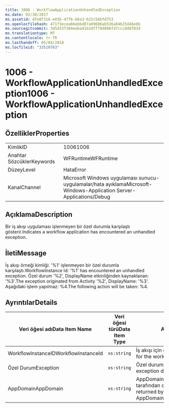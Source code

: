 ```yaml
---
title: 1006 - WorkflowApplicationUnhandledException
ms.date: 03/30/2017
ms.assetid: dfe0f316-e03b-47fb-b6a3-622c56bfd753
ms.openlocfilehash: 471f3ecea66ebbd07a09686ab536a84b25d46e6b
ms.sourcegitcommit: 3d5d33f384eeba41b2dff79d096f47ccc8d8f03d
ms.translationtype: MT
ms.contentlocale: tr-TR
ms.lasthandoff: 05/04/2018
ms.locfileid: "33510763"
---
```

# <a name="1006---workflowapplicationunhandledexception"></a><span data-ttu-id="ea32e-102">1006 - WorkflowApplicationUnhandledException</span><span class="sxs-lookup"><span data-stu-id="ea32e-102">1006 - WorkflowApplicationUnhandledException</span></span>
## <a name="properties"></a><span data-ttu-id="ea32e-103">Özellikler</span><span class="sxs-lookup"><span data-stu-id="ea32e-103">Properties</span></span>  
  
|||  
|-|-|  
|<span data-ttu-id="ea32e-104">Kimlik</span><span class="sxs-lookup"><span data-stu-id="ea32e-104">ID</span></span>|<span data-ttu-id="ea32e-105">1006</span><span class="sxs-lookup"><span data-stu-id="ea32e-105">1006</span></span>|  
|<span data-ttu-id="ea32e-106">Anahtar Sözcükler</span><span class="sxs-lookup"><span data-stu-id="ea32e-106">Keywords</span></span>|<span data-ttu-id="ea32e-107">WFRuntime</span><span class="sxs-lookup"><span data-stu-id="ea32e-107">WFRuntime</span></span>|  
|<span data-ttu-id="ea32e-108">Düzey</span><span class="sxs-lookup"><span data-stu-id="ea32e-108">Level</span></span>|<span data-ttu-id="ea32e-109">Hata</span><span class="sxs-lookup"><span data-stu-id="ea32e-109">Error</span></span>|  
|<span data-ttu-id="ea32e-110">Kanal</span><span class="sxs-lookup"><span data-stu-id="ea32e-110">Channel</span></span>|<span data-ttu-id="ea32e-111">Microsoft Windows uygulaması sunucu-uygulamalar/hata ayıklama</span><span class="sxs-lookup"><span data-stu-id="ea32e-111">Microsoft-Windows-Application Server-Applications/Debug</span></span>|  
  
## <a name="description"></a><span data-ttu-id="ea32e-112">Açıklama</span><span class="sxs-lookup"><span data-stu-id="ea32e-112">Description</span></span>  
 <span data-ttu-id="ea32e-113">Bir iş akışı uygulaması işlenmeyen bir özel durumla karşılaştı gösterir.</span><span class="sxs-lookup"><span data-stu-id="ea32e-113">Indicates a workflow application has encountered an unhandled exception.</span></span>  
  
## <a name="message"></a><span data-ttu-id="ea32e-114">İleti</span><span class="sxs-lookup"><span data-stu-id="ea32e-114">Message</span></span>  
 <span data-ttu-id="ea32e-115">İş akışı örneği kimliği: '%1' işlenmeyen bir özel durumla karşılaştı.</span><span class="sxs-lookup"><span data-stu-id="ea32e-115">WorkflowInstance Id: '%1' has encountered an unhandled exception.</span></span>  <span data-ttu-id="ea32e-116">Özel durum '%2', DisplayName etkinliğinden kaynaklanan: '%3'.</span><span class="sxs-lookup"><span data-stu-id="ea32e-116">The exception originated from Activity '%2', DisplayName: '%3'.</span></span>  <span data-ttu-id="ea32e-117">Aşağıdaki işlem yapılmaz: %4.</span><span class="sxs-lookup"><span data-stu-id="ea32e-117">The following action will be taken: %4.</span></span>  
  
## <a name="details"></a><span data-ttu-id="ea32e-118">Ayrıntılar</span><span class="sxs-lookup"><span data-stu-id="ea32e-118">Details</span></span>  
  
|<span data-ttu-id="ea32e-119">Veri öğesi adı</span><span class="sxs-lookup"><span data-stu-id="ea32e-119">Data Item Name</span></span>|<span data-ttu-id="ea32e-120">Veri öğesi türü</span><span class="sxs-lookup"><span data-stu-id="ea32e-120">Data Item Type</span></span>|<span data-ttu-id="ea32e-121">Açıklama</span><span class="sxs-lookup"><span data-stu-id="ea32e-121">Description</span></span>|  
|--------------------|--------------------|-----------------|  
|<span data-ttu-id="ea32e-122">WorkflowInstanceID</span><span class="sxs-lookup"><span data-stu-id="ea32e-122">WorkflowInstanceId</span></span>|`xs:string`|<span data-ttu-id="ea32e-123">İş akışı için örnek kimliği</span><span class="sxs-lookup"><span data-stu-id="ea32e-123">The instance id for the workflow</span></span>|  
|<span data-ttu-id="ea32e-124">Özel Durum</span><span class="sxs-lookup"><span data-stu-id="ea32e-124">Exception</span></span>|`xs:string`|<span data-ttu-id="ea32e-125">Özel durum için özel durum ayrıntıları</span><span class="sxs-lookup"><span data-stu-id="ea32e-125">The exception details for the exception</span></span>|  
|<span data-ttu-id="ea32e-126">AppDomain</span><span class="sxs-lookup"><span data-stu-id="ea32e-126">AppDomain</span></span>|`xs:string`|<span data-ttu-id="ea32e-127">AppDomain.CurrentDomain.FriendlyName tarafından döndürülen dize.</span><span class="sxs-lookup"><span data-stu-id="ea32e-127">The string returned by AppDomain.CurrentDomain.FriendlyName.</span></span>|
